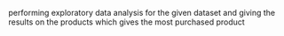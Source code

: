 performing exploratory data analysis for the given dataset and giving the results on the products which gives the most purchased product 
